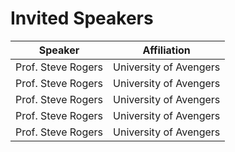 # Invited Speakers

| Speaker | Affiliation |
| --------|------------------|
| Prof. Steve Rogers | University of Avengers |
| Prof. Steve Rogers | University of Avengers |
| Prof. Steve Rogers | University of Avengers |
| Prof. Steve Rogers | University of Avengers |
| Prof. Steve Rogers | University of Avengers |


